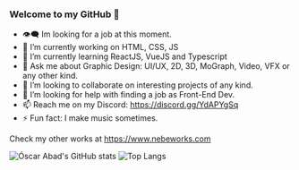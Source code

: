 ### Welcome to my GitHub 👋

<!--
**N3BB3Z4R/N3BB3Z4R** is a ✨ _special_ ✨ repository because its `README.md` (this file) appears on your GitHub profile.

Here are some ideas to get you started:
-->
- 👁️‍🗨️ Im looking for a job at this moment.
- 🔭 I’m currently working on HTML, CSS, JS
- 🌱 I’m currently learning ReactJS, VueJS and Typescript
- 💬 Ask me about Graphic Design: UI/UX, 2D, 3D, MoGraph, Video, VFX or any other kind.
- 👯 I’m looking to collaborate on interesting projects of any kind.
- 🤔 I’m looking for help with finding a job as Front-End Dev.
- 📫 Reach me on my Discord: https://discord.gg/YdAPYgSq
- ⚡ Fun fact: I make music sometimes.

Check my other works at https://www.nebeworks.com

![Óscar Abad's GitHub stats](https://github-readme-stats.vercel.app/api?username=N3BB3Z4R&show_icons=true&theme=onedark&count_private=true)
![Top Langs](https://github-readme-stats.vercel.app/api/top-langs/?username=N3BB3Z4R&layout=compact&theme=onedark)

